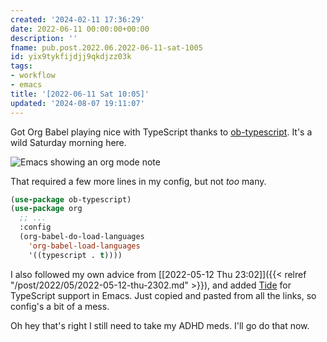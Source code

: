 ```yaml
---
created: '2024-02-11 17:36:29'
date: 2022-06-11 00:00:00+00:00
description: ''
fname: pub.post.2022.06.2022-06-11-sat-1005
id: yix9tykfijdjj9qkdjzz03k
tags:
- workflow
- emacs
title: '[2022-06-11 Sat 10:05]'
updated: '2024-08-07 19:11:07'
---
```


Got Org Babel playing nice with TypeScript thanks to [ob-typescript](https://github.com/lurdan/ob-typescript). It's a wild Saturday morning here.

![Emacs showing an org mode note](assets/img/2022-06-11-emacs-typescript.png "Takes a bit to get there on WSL but the code *does* run")

<!--more-->

That required a few more lines in my config, but not *too* many.

```lisp
(use-package ob-typescript)
(use-package org
  ;; ...
  :config
  (org-babel-do-load-languages
    'org-babel-load-languages
    '((typescript . t))))
```

I also followed my own advice from [[2022-05-12 Thu 23:02]]({{< relref "/post/2022/05/2022-05-12-thu-2302.md" >}}), and added [Tide](https://github.com/ananthakumaran/tide) for TypeScript support in Emacs. Just copied and pasted from all the links, so config's a bit of a mess.

Oh hey that's right I still need to take my ADHD meds. I'll go do that now.